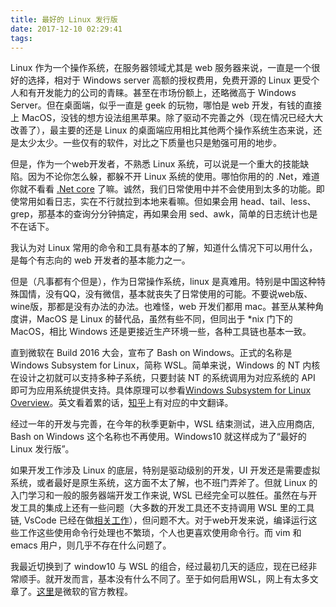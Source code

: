 ```yaml
---
title: 最好的 Linux 发行版
date: 2017-12-10 02:29:41
tags:
---
```

Linux 作为一个操作系统，在服务器领域尤其是 web 服务器来说，一直是一个很好的选择，相对于 Windows server 高额的授权费用，免费开源的 Linux 更受个人和有开发能力的公司的青睐。甚至在市场份额上，还略微高于 Windows Server。但在桌面端，似乎一直是 geek 的玩物，哪怕是 web 开发，有钱的直接上 MacOS，没钱的想方设法组黑苹果。除了驱动不完善之外（现在情况已经大大改善了），最主要的还是 Linux 的桌面端应用相比其他两个操作系统生态来说，还是太少太少。一些仅有的软件，对比之下质量也只是勉强可用的地步。

但是，作为一个web开发者，不熟悉 Linux 系统，可以说是一个重大的技能缺陷。因为不论你怎么躲，都躲不开 Linux 系统的使用。哪怕你用的的 .Net，难道你就不看看 [.Net core](https://github.com/dotnet/core) 了嘛。诚然，我们日常使用中并不会使用到太多的功能。即使常用如看日志，实在不行就拉到本地来看嘛。但如果会用 head、tail、less、grep，那基本的查询分分钟搞定，再如果会用 sed、awk，简单的日志统计也是不在话下。
<!--more-->
我认为对 Linux 常用的命令和工具有基本的了解，知道什么情况下可以用什么，是每个有志向的 web 开发者的基本能力之一。

但是（凡事都有个但是），作为日常操作系统，linux 是真难用。特别是中国这种特殊国情，没有QQ，没有微信，基本就丧失了日常使用的可能。不要说web版、wine版，那都是没有办法的办法。也难怪，web 开发们都用 mac。甚至从某种角度讲，MacOS 是 Linux 的替代品，虽然有些不同，但同出于 *nix 门下的 MacOS，相比 Windows 还是更接近生产环境一些，各种工具链也基本一致。

直到微软在 Build 2016 大会，宣布了 Bash on Windows。正式的名称是Windows Subsystem for Linux，简称 WSL。简单来说，Windows 的 NT 内核在设计之初就可以支持多种子系统，只要封装 NT 的系统调用为对应系统的 API 即可为应用系统提供支持。具体原理可以参看[Windows Subsystem for Linux Overview](https://blogs.msdn.microsoft.com/wsl/2016/04/22/windows-subsystem-for-linux-overview/)。英文看着累的话，[知乎](https://zhuanlan.zhihu.com/p/21856725)上有对应的中文翻译。

经过一年的开发与完善，在今年的秋季更新中，WSL 结束测试，进入应用商店, Bash on Windows 这个名称也不再使用。Windows10 就这样成为了“最好的 Linux 发行版”。

如果开发工作涉及 Linux 的底层，特别是驱动级别的开发，UI 开发还是需要虚拟系统，或者最好是原生系统，这方面不太了解，也不班门弄斧了。但就 Linux 的入门学习和一般的服务器端开发工作来说, WSL 已经完全可以胜任。虽然在与开发工具的集成上还有一些问题（大多数的开发工具还不支持调用 WSL 里的工具链, VsCode 已经在做[相关工作](https://github.com/Microsoft/vscode/labels/WSL)），但问题不大。对于web开发来说，编译运行这些工作这些使用命令行处理也不繁琐，个人也更喜欢使用命令行。而 vim 和 emacs 用户，则几乎不存在什么问题了。

我最近切换到了 window10 与 WSL 的组合，经过最初几天的适应，现在已经非常顺手。就开发而言，基本没有什么不同了。至于如何启用WSL，网上有太多文章了。[这里](https://winaero.com/blog/enable-wsl-windows-10-fall-creators-update/)是微软的官方教程。